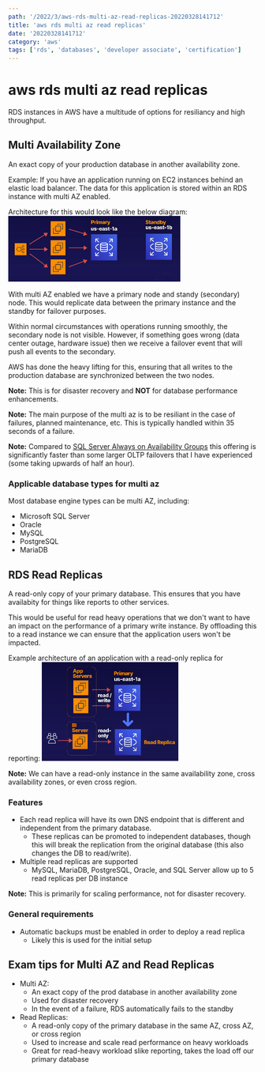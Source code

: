 ```yaml
---
path: '/2022/3/aws-rds-multi-az-read-replicas-20220328141712'
title: 'aws rds multi az read replicas'
date: '20220328141712'
category: 'aws'
tags: ['rds', 'databases', 'developer associate', 'certification']
---
```


# aws rds multi az read replicas
RDS instances in AWS have a multitude of options for resiliancy and high throughput.

## Multi Availability Zone
An exact copy of your production database in another availability zone.

Example:
If you have an application running on EC2 instances behind an elastic load balancer.
The data for this application is stored within an RDS instance with multi AZ enabled.

Architecture for this would look like the below diagram:
![Diagram of an AWS ELB, EC2, and RDS with multi AZ enabled](./20220328141853-img-1.png)

With multi AZ enabled we have a primary node and standy (secondary) node.
This would replicate data between the primary instance and the standby for failover
purposes.

Within normal circumstances with operations running smoothly, the secondary node is not
visible. However, if something goes wrong (data center outage, hardware issue) then we
receive a failover event that will push all events to the secondary.

AWS has done the heavy lifting for this, ensuring that all writes to the production database
are synchronized between the two nodes.

**Note:** This is for disaster recovery and **NOT** for database performance enhancements.

**Note:** The main purpose of the multi az is to be resiliant in the case of failures,
planned maintenance, etc. This is typically handled within 35 seconds of a failure.

**Note:** Compared to [SQL Server Always on Availability Groups](https://docs.microsoft.com/en-us/sql/database-engine/availability-groups/windows/always-on-availability-groups-sql-server?view=sql-server-ver15)
this offering is significantly faster than some larger OLTP failovers that I have
experienced (some taking upwards of half an hour).

### Applicable database types for multi az
Most database engine types can be multi AZ, including:
* Microsoft SQL Server
* Oracle
* MySQL
* PostgreSQL
* MariaDB

## RDS Read Replicas
A read-only copy of your primary database. This ensures that you have availabity
for things like reports to other services.

This would be useful for read heavy operations that we don't want to have an impact
on the performance of a primary write instance. By offloading this to a read instance we
can ensure that the application users won't be impacted.

Example architecture of an application with a read-only replica for reporting:
![Application with a primary database instance and a read-only replica for business intelligence servers](./20220328142646-img-2.png)

**Note:** We can have a read-only instance in the same availability zone, cross availability zones,
or even cross region.

### Features
* Each read replica will have its own DNS endpoint that is different and independent from
the primary database.
    * These replicas can be promoted to independent databases, though this
    will break the replication from the original database (this also changes the DB to read/write).
* Multiple read replicas are supported
    * MySQL, MariaDB, PostgreSQL, Oracle, and SQL Server allow up to 5 read replicas per DB instance

**Note:** This is primarily for scaling performance, not for disaster recovery.

### General requirements
* Automatic backups must be enabled in order to deploy a read replica
    * Likely this is used for the initial setup

## Exam tips for Multi AZ and Read Replicas
* Multi AZ:
    * An exact copy of the prod database in another availability zone
    * Used for disaster recovery
    * In the event of a failure, RDS automatically fails to the standby
* Read Replicas:
    * A read-only copy of the primary database in the same AZ, cross AZ, or cross region
    * Used to increase and scale read performance on heavy workloads
    * Great for read-heavy workload slike reporting, takes the load off our primary database

